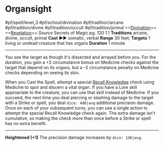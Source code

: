# Organsight
#pf/spell/level_3 #pf/school/divination #pf/tradition/arcane #pf/tradition/divine #pf/tradition/occult #pf/tradition/primal
==[Divination](../../../Traits/Divination.md)== ==[Revelation](../../../Traits/Revelation.md)==
*Source* Secrets of Magic pg. 120 1.1
**Traditions** arcane, divine, occult, primal
**Cast** ►► somatic, verbal
**Range** 30 feet; **Targets** 1 living or undead creature that has organs
**Duration** 1 minute

---
You see the target as though it's dissected and arrayed before you. For the duration, you gain a +2 circumstance bonus on Medicine checks against the target that depend on its organs, but a –2 circumstance penalty on Medicine checks depending on seeing its skin.

When you Cast the Spell, attempt a special [Recall Knowledge](../../../Actions/Recall%20Knowledge.md) check using Medicine to spot and discern a vital organ. If you have a Lore skill appropriate to the creature, you can use that skill instead of Medicine. If you succeed, the next time you deal piercing or slashing damage to the target with a Strike or spell, you deal `dice: 4d6|avg` additional precision damage. Once on each of your subsequent turns, you can use a single action to attempt the special Recall Knowledge check again. The extra damage isn't cumulative, so making the check more than once before a Strike or spell has no extra benefit.

<hr>

**Heightened (+1)** The precision damage increases by `dice: 1d6|avg`.